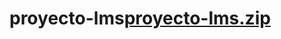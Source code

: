 # proyecto-lms[proyecto-lms.zip](https://github.com/a-miguel/proyecto-lms/files/7500140/proyecto-lms.zip)
